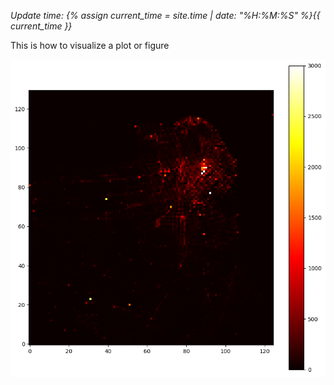 *Update time: {% assign current_time = site.time | date: "%H:%M:%S" %}{{ current_time }}*


This is how to visualize a plot or figure

![Heatmap from lecture 6](/Figures/image1.png)

